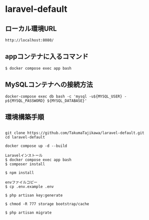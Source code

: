 # laravel-default

## ローカル環境URL

```
http://localhost:8080/
```

## appコンテナに入るコマンド

```
$ docker compose exec app bash
```

## MySQLコンテナへの接続方法

```
docker-compose exec db bash -c 'mysql -u${MYSQL_USER} -p${MYSQL_PASSWORD} ${MYSQL_DATABASE}'
```

## 環境構築手順

```

git clone https://github.com/TakumaTajikawa/laravel-default.git
cd laravel-default

docker compose up -d --build

Laravelインストール
$ docker compose exec app bash
$ composer install

$ npm install

envファイルコピー
$ cp .env.example .env

$ php artisan key:generate

$ chmod -R 777 storage bootstrap/cache

$ php artisan migrate


```
